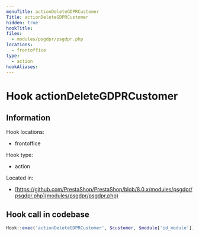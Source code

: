 ```yaml
---
menuTitle: actionDeleteGDPRCustomer
Title: actionDeleteGDPRCustomer
hidden: true
hookTitle: 
files:
  - modules/psgdpr/psgdpr.php
locations:
  - frontoffice
type:
  - action
hookAliases:
---
```


# Hook actionDeleteGDPRCustomer

## Information

Hook locations: 
  - frontoffice

Hook type: 
  - action

Located in: 
  - [https://github.com/PrestaShop/PrestaShop/blob/8.0.x/modules/psgdpr/psgdpr.php](modules/psgdpr/psgdpr.php)

## Hook call in codebase

```php
Hook::exec('actionDeleteGDPRCustomer', $customer, $module['id_module'])
```